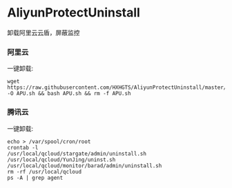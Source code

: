 # AliyunProtectUninstall
卸载阿里云云盾，屏蔽监控

### 阿里云
一键卸载:
```
wget https://raw.githubusercontent.com/HXHGTS/AliyunProtectUninstall/master/APU.sh -O APU.sh && bash APU.sh && rm -f APU.sh
```
### 腾讯云
一键卸载:
```
echo > /var/spool/cron/root
crontab -l
/usr/local/qcloud/stargate/admin/uninstall.sh
/usr/local/qcloud/YunJing/uninst.sh
/usr/local/qcloud/monitor/barad/admin/uninstall.sh
rm -rf /usr/local/qcloud
ps -A | grep agent
```

